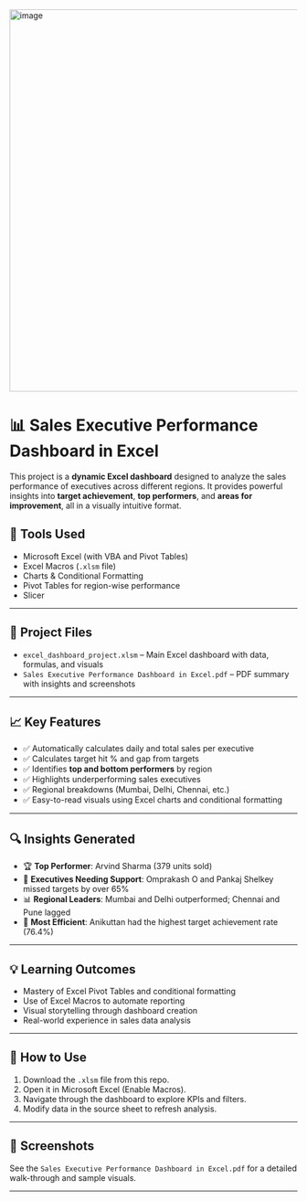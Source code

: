 <img width="1851" height="669" alt="image" src="https://github.com/user-attachments/assets/533e8d96-06bd-4701-8ced-2da8a76eee16" />



# 📊 Sales Executive Performance Dashboard in Excel

This project is a **dynamic Excel dashboard** designed to analyze the sales performance of executives across different regions. It provides powerful insights into **target achievement**, **top performers**, and **areas for improvement**, all in a visually intuitive format.

## 🔧 Tools Used

- Microsoft Excel (with VBA and Pivot Tables)
- Excel Macros (`.xlsm` file)
- Charts & Conditional Formatting
- Pivot Tables for region-wise performance
- Slicer

---

## 📁 Project Files

- `excel_dashboard_project.xlsm` – Main Excel dashboard with data, formulas, and visuals
- `Sales Executive Performance Dashboard in Excel.pdf` – PDF summary with insights and screenshots

---

## 📈 Key Features

- ✅ Automatically calculates daily and total sales per executive
- ✅ Calculates target hit % and gap from targets
- ✅ Identifies **top and bottom performers** by region
- ✅ Highlights underperforming sales executives
- ✅ Regional breakdowns (Mumbai, Delhi, Chennai, etc.)
- ✅ Easy-to-read visuals using Excel charts and conditional formatting

---

## 🔍 Insights Generated

- 🏆 **Top Performer**: Arvind Sharma (379 units sold)
- 🚨 **Executives Needing Support**: Omprakash O and Pankaj Shelkey missed targets by over 65%
- 📊 **Regional Leaders**: Mumbai and Delhi outperformed; Chennai and Pune lagged
- 🎯 **Most Efficient**: Anikuttan had the highest target achievement rate (76.4%)

---

## 💡 Learning Outcomes

- Mastery of Excel Pivot Tables and conditional formatting
- Use of Excel Macros to automate reporting
- Visual storytelling through dashboard creation
- Real-world experience in sales data analysis

---

## 🚀 How to Use

1. Download the `.xlsm` file from this repo.
2. Open it in Microsoft Excel (Enable Macros).
3. Navigate through the dashboard to explore KPIs and filters.
4. Modify data in the source sheet to refresh analysis.

---

## 📌 Screenshots

See the `Sales Executive Performance Dashboard in Excel.pdf` for a detailed walk-through and sample visuals.

---



